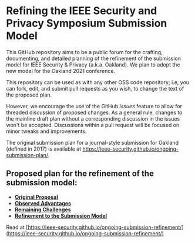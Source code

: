 # Refining the IEEE Security and Privacy Symposium Submission Model

This GitHub repository aims to be a public forum for the crafting, documenting, and detailed planning of the refinement of the submission model for IEEE Security &amp; Privacy (a.k.a. Oakland).  We plan to adopt the new model for the Oakland 2021 conference.

This repository can be used as with any other OSS code repository; i.e, you can fork, edit, and submit pull requests as you wish, to change the text of the proposed plan.

However, we encourage the use of the GitHub *issues* feature to allow for threaded discussion of proposed changes.  As a general rule, changes to the mainline draft plan without a corresponding discussion in the issues won't be accepted.  Discussions within a pull request will be focused on minor tweaks and improvements.

The original submission plan for a journal-style submission for Oakland (defined in 2017) is available at https://ieee-security.github.io/ongoing-submission-plan/.

## Proposed plan for the refinement of the submission model:
* **[Original Proposal](original-proposal.md)**
* **[Observed Advantages](observed-advantages.md)**
* **[Remaining Challenges](remaining-challenges.md)**
* **[Refinement to the Submission Model](refinement-model.md)**

Read at [https://ieee-security.github.io/ongoing-submission-refinement/](https://ieee-security.github.io/ongoing-submission-refinement/)
